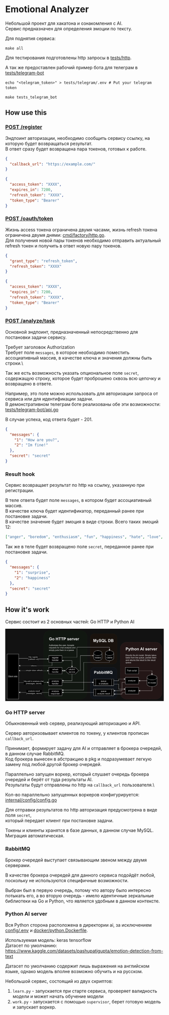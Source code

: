 # Emotional Analyzer

Небольшой проект для хакатона и ознакомления с AI.\
Сервис предназначен для определения эмоции по тексту.

Для поднятия сервиса:
```shell
make all
```

Для тестирования подготовлены http запросы в [tests/http](tests/http).

А так же предоставлен рабочий пример бота для телеграм в [tests/telegram-bot](tests/telegram-bot) 
```shell
echo "<telegram_token>" > tests/telegram/.env # Put your telegram token
```
```shell
make tests_telegram_bot
```

## How use this

### [POST /register](tests/http/register.http)

Эндпоинт авторизации, необходимо сообщить сервису ссылку, на которую будет возвращаться результат.\
В ответ сразу будет возвращена пара токенов, готовых к работе.

```json
{
  "callback_url": "https://example.com/"
}
```
```json
{
  "access_token": "XXXX",
  "expires_in": 7200,
  "refresh_token": "XXXX",
  "token_type": "Bearer"
}
```

### [POST /oauth/token](tests/http/token_refresh.http)

Жизнь access токена ограничена двумя часами, жизнь refresh токена ограничена двумя днями: [cmd/factory/http.go](cmd/factory/http.go#L44-L48).\
Для получения новой пары токенов необходимо отправить актуальный refresh токен и получить в ответ новую пару токенов.

```json
{
  "grant_type": "refresh_token",
  "refresh_token": "XXXX"
}
```
```json
{
  "access_token": "XXXX",
  "expires_in": 7200,
  "refresh_token": "XXXX",
  "token_type": "Bearer"
}
```

### [POST /analyze/task](tests/http/addToAnalysis.http)

Основной эндпоинт, предназначенный непосредственно для постановки задачи сервису.

Требует заголовок Authorization\
Требует поле `messages`, в которое необходимо поместить ассоциативный массив, в качестве ключа и значения должны быть строки.\

Так же есть возможность указать опциональное поле `secret`, содержащую строку,
которое будет проброшено сквозь всю цепочку и возвращено в ответе.

Например, это поле можно использовать для авторизации запроса от сервиса или для идентификации задачи.\
В демонстративном телеграм боте реализованы обе эти возможности: [tests/telegram-bot/api.go](tests/telegram-bot/api.go#L38-59)

В случае успеха, код ответа будет - 201.

```json
{
  "messages": {
    "1": "How are you?",
    "2": "Im fine!"
  },
  "secret": "secret"
}
```

### Result hook

Сервис возвращает результат по http на ссылку, указанную при регистрации.

В теле ответа будет поле `messages`, в котором будет ассоциативный массив.\
В качестве ключа будет идентификатор, переданный ранее при постановке задачи.\
В качестве значение будет эмоция в виде строки. Всего таких эмоций 12:
```json
["anger", "boredom", "enthusiasm", "fun", "happiness", "hate", "love", "neutral", "relief", "sadness", "surprise", "worry"]
```

Так же в теле будет возвращено поле `secret`, переданное ранее при постановке задачи.

```json
{
  "messages": {
    "1": "surprise",
    "2": "happiness"
  },
  "secret": "secret"
}
```

## How it's work

Сервис состоит из 2 основных частей: Go HTTP и Python AI 

![main_scheme.png](docs/main_scheme.png)

### Go HTTP server

Обыкновенный web сервер, реализующий авторизацию и API.

Сервер авторизовывает клиентов по токену, у клиентов прописан `callback_url`.

Принимает, формирует задачу для AI и отправляет в брокера очередей, в данном случае RabbitMQ.\
Код брокера вынесен в абстракцию в pkg и подразумевает легкую замену под любой другой брокер очередей.

Параллельно запущен воркер, который слушает очередь брокера очередей и берёт от туда результаты AI.\
Результаты будут отправлены по http на `callback_url` пользователя.\

Кол-во параллельно запущенных воркеров конфигурируется: [internal/config/config.go](internal/config/config.go#L46)

Для отправки результатов по http авторизация предусмотрена в виде поля `secret`,\
который передает клиент при постановке задачи.

Токены и клиенты хранятся в базе данных, в данном случае MySQL. Миграция автоматическая.

### RabbitMQ

Брокер очередей выступает связывающим звеном между двумя серверами.

В качестве брокера очередей для данного сервиса подойдёт любой, поскольку не используются специфичные возможности.

Выбран был в первую очередь, потому что автору было интересно потыкать его,
а во вторую очередь - имело идентичные зеркальные библиотеки на Go и Python, что является удобным в данном контексте.

### Python AI server

Вся Python сторона расположена в директории ai, за исключением [config/.env](config/.env) и [docker/python.Dockerfile](docker/python.Dockerfile).

Используемая модель: keras tensorflow\
Датасет по умолчанию: https://www.kaggle.com/datasets/pashupatigupta/emotion-detection-from-text

Датасет по умолчанию содержит лишь выражения на английском языке, однако модель вполне возможно обучить и на русском.

Небольшой сервис, состоящий из двух скриптов:
1. `learn.py` - запускается при старте сервиса, проверяет валидность модели и может начать обучение модели
2. `work.py` - запускается с помощью `supervisor`, берет готовую модель и запускает воркер.

